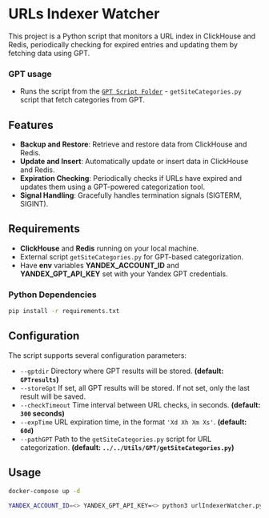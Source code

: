# URLs Indexer Watcher

This project is a Python script that monitors a URL index in ClickHouse and Redis, periodically checking for expired entries and updating them by fetching data using GPT.

### GPT usage

- Runs the script from the [`GPT Script Folder`](../../Utils/GPT) - `getSiteCategories.py` script that fetch categories from GPT.

## Features

- **Backup and Restore**: Retrieve and restore data from ClickHouse and Redis.
- **Update and Insert**: Automatically update or insert data in ClickHouse and Redis.
- **Expiration Checking**: Periodically checks if URLs have expired and updates them using a GPT-powered categorization tool.
- **Signal Handling**: Gracefully handles termination signals (SIGTERM, SIGINT).

## Requirements

- **ClickHouse** and **Redis** running on your local machine.
- External script `getSiteCategories.py` for GPT-based categorization.
- Have **env** variables **YANDEX_ACCOUNT_ID** and **YANDEX_GPT_API_KEY** set with your Yandex GPT credentials.
### Python Dependencies

```bash
pip install -r requirements.txt
```

## Configuration

The script supports several configuration parameters:

- `--gptdir` Directory where GPT results will be stored. **(default: `GPTresults`)**
- `--storeGpt` If set, all GPT results will be stored. If not set, only the last result will be saved.
- `--checkTimeout` Time interval between URL checks, in seconds. **(default: `300` seconds)**
- `--expTime` URL expiration time, in the format `'Xd Xh Xm Xs'`. **(default: `60d`)**
- `--pathGPT` Path to the `getSiteCategories.py` script for URL categorization. **(default: `../../Utils/GPT/getSiteCategories.py`)**

## Usage
```bash
docker-compose up -d
```
```bash
YANDEX_ACCOUNT_ID=<> YANDEX_GPT_API_KEY=<> python3 urlIndexerWatcher.py
```

